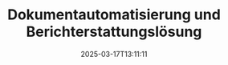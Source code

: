 ---
############################# Static ############################
layout: "family"
date:  2025-03-17T13:11:11
draft: false

product: "Assembly"
product_tag: "assembly"

lang: de

############################# Head ############################
head_title: ".NET, Java, Node.js APIs & Online-Dokumentenerstellungsanwendungen von GroupDocs"
head_description: "Erhalten Sie eine umfassende Dokumentenautomatisierungs- und Reporting-Lösung für .NET-, Java- und Node.js-Anwendungen. Generieren Sie alle gängigen Dokumente aus benutzerdefinierten Vorlagen und Daten."

############################# Header ############################
title: "Dokumentautomatisierung und Berichterstattungslösung"
description:  |
  Erstellen Sie detaillierte Berichte mit Vorlagen und Datenquellen mit unseren plattformübergreifenden Apps und APIs.

  Generieren Sie Berichte in Formaten wie Word, Excel, Präsentationen und vielen weiteren mithilfe von Vorlagen mit flexibel einstellbarem Markup.

  Füllen Sie Diagramme, Barcodes, Tabellen und andere Elemente mit Daten aus Quellen wie JSON, XML, CSV usw. aus.

############################# Supported Platforms ###############################
supported_platforms:
  enable: true
  head_title: "Wählen Sie Ihre Plattform"
  title: "Plattformunabhängigkeit"
  description: "GroupDocs.Assembly ist mit den folgenden Betriebssystemen und Frameworks kompatibel:"
  details_link_title: "Erfahren Sie mehr"

  items:
    # items loop
    - title: ".NET"
      description: GroupDocs.Assembly .NET 
      color: "blue"
      tag: "net"
      link: "/assembly/net/"
      features_link: "https://docs.groupdocs.com/assembly/net/system-requirements/"
      features:
          # features loop
          - rows: "3"
            content: |
                    .NET Framework 2.0 or higher <br> Mono Framework 1.2 or higher
      
          # features loop
          - rows: "4"
            content: |
                    Windows Desktop <br> Windows Server <br> Microsoft Azure <br> Linux
      
          # features loop
          - rows: "3"
            content: |
                    Microsoft Visual Studio <br> Xamarin.Android <br> MonoDevelop
      
          # features loop
          - rows: "1"
            content: |
                    50+ file formats
      

    # items loop
    - title: "Java"
      description: GroupDocs.Assembly Java
      color: "red"
      tag: "java"
      link: "/assembly/java/"
      features_link: "https://docs.groupdocs.com/assembly/java/system-requirements/"
      features:
          # features loop
          - rows: "3"
            content: |
                    Java 7 (1.7) or higher
      
          # features loop
          - rows: "4"
            content: |
                    Windows Desktop <br> Windows Server <br> Linux <br> Mac OS
      
          # features loop
          - rows: "3"
            content: |
                   NetBeans <br> IntelliJ IDEA <br> Eclipse 
      
          # features loop
          - rows: "1"
            content: |
                    50+ file formats

############################# Features ###############################
features:
  enable: true
  title: "GroupDocs.Assembly Hauptmerkmale"
  description: "Diese Lösung hilft Ihnen, Berichte in gängigen Dokumentformaten zu erstellen, die automatisch mit Ihren Geschäftsdaten gefüllt werden. Automatisieren Sie Ihre Dokumentgenerierungsaufgaben."

  items:
    # items loop
    - icon: "additional"
      title: "Vorlagen mit Daten füllen"
      content: "Füllen Sie Berichte mit Daten aus unterstützten Quellen."

    # items loop
    - icon: "manipulate"
      title: "Flexibles Markup"
      content: "Fügen Sie Daten auf anpassbare Weise zu Dokumenten hinzu."

    # items loop
    - icon: "structure"
      title: "Native Dokumentfunktionen"
      content: "Stellen Sie Daten mit Tabellen, Diagrammen und Barcodes dar."

    # items loop
    - icon: "merge"
      title: "Alle gängigen Formate"
      content: "Unterstützt alle gängig verwendeten Dokumentformate."

############################# Code samples ############################
code_samples:
  enable: true
  title: "Erstellen Sie gut angepasste Berichte"
  description: "GroupDocs.Assembly Codebeispiele"
  items:
    # code sample loop
    - title: "Verwendung von generierten Barcodes"
      content: |
       GroupDocs.Assembly ermöglicht Barcode-Markup in Berichtsvorlagen. Bei der Erstellung eines Berichts wird ein Barcode basierend auf dem Markup und den bereitgestellten Daten generiert. Geben Sie den Pfad zur Vorlage mit dem Text, den Datenobjekten und dem Markup an. Geben Sie auch die Datenquelle an, um den Barcode mit Inhalten zu füllen.
      samples:
        - language: "C#"
          color: "blue"
          content: |
            ```csharp {style=abap}   
            // Erstellen Sie eine Instanz der DocumentAssembler-Klasse
            DocumentAssembler assembler = new DocumentAssembler();

            //Geben Sie den Pfad zur Vorlage an
            var tmp_path = "barcode_template.docx";

            //Geben Sie den Pfad zum Ergebnissdokument an
            var res_path = "result.docx";

            //Erstellen Sie eine Instanz der Datenquelle
            var data = new DataSourceInfo(DataLayer.GetCustomerData(), "customer");

            //Rufen Sie AssembleDocument auf, um den Bericht zu erstellen
            assembler.AssembleDocument(tmp_path, res_path, data);

            ```
        - language: "Java"
          color: "red"
          content: |
            ```java {style=abap}   
            // Erstellen Sie eine Instanz der DocumentAssembler-Klasse
            DocumentAssembler assembler = new DocumentAssembler();
            
            //Geben Sie den Pfad zur Vorlage an
            String tmp_path = "barcode_template.docx";

            //Geben Sie den Pfad zum Ergebnissdokument an
            String res_path = "result.docx";

            //Erstellen Sie eine Instanz der Datenquelle
            DataSourceInfo data = new DataSourceInfo(new DataStorage(), null);

            // Rufen Sie AssembleDocument auf, um den Bericht zu erstellen
            assembler.assembleDocument(tmp_path, res_path, data);

            ```

############################# Supported Formats ###############################
formats:
  enable: true
  title: "Unterstützt über 50 Dateiformate"
  description: "GroupDocs.Assembly arbeitet mit nahezu allen gängigen Dateiformaten."

############################# Metrics ###############################
metrics:
  enable: true
  title: "Unsere Produktstatistiken"
  description: "Entdecken Sie Produktmetriken, um Einblicke in unseren Fortschritt, Einfluss und Wachstum zu gewinnen."

  items:
    # items loop
    - number: "50+"
      title: "Unterstützte Formate"
      content: "Wir unterstützen über 50 der am weitesten verbreiteten Dokumentformate."

    # items loop
    - number: "650k"
      title: "NuGet-Downloads"
      content: "GroupDocs.Assembly für .NET ist eine beliebte Bibliothek mit über 650.000 Downloads auf NuGet."

    # items loop
    - number: "18k"
      title: "Maven-Downloads"
      content: "Java-Entwickler haben GroupDocs.Assembly auf Maven über 18.000 Mal heruntergeladen."

    # items loop
    - number: "150+"
      title: "Zufriedene Kunden"
      content: "Unsere Produkte werden von einzelnen Entwicklern und führenden Unternehmen weltweit verwendet, um innovative Lösungen zu erstellen."


############################# Customers ###############################
customers:
  enable: true
  title: "Unsere zufriedenen Kunden"
  description: "Die GroupDocs-Bibliotheken werden von einigen der renommiertesten und angesehensten Marken weltweit verwendet."

  items:
    # items loop
    - title: "BenQ Corporation"
      logo: "benq"
      
    # items loop
    - title: "Nasdaq Stock Market"
      logo: "nasdaq"
      
    # items loop
    - title: "AT&T Inc."
      logo: "att"
      
    # items loop
    - title: "Customer logo AstraZeneca"
      logo: "astrazeneca"
      
    # items loop
    - title: "Central Bank of Argentina"
      logo: "argentinacentralbank"
      
    # items loop
    - title: "Roche Holding AG"
      logo: "roche"
      
    # items loop
    - title: "Capita"
      logo: "capita"
      
    # items loop
    - title: "Axa S.A."
      logo: "axa"
      
    # items loop
    - title: "Instructure Inc."
      logo: "instructure"
      
    # items loop
    - title: "Wipro"
      logo: "wipro"


############################# Actions ###############################
actions:
  enable: true
  title: "Bereit, loszulegen?"
  description: "Testen Sie die Funktionen von GroupDocs.Assembly kostenlos auf Ihrer Plattform."

  items:
    # items loop
    - title: ".NET"
      color: "blue"
      link: "/assembly/net/"

    # items loop
    - title: "Java"
      color: "red"
      link: "/assembly/java/"

############################# FAQ ###############################
faq:
  enable: true
  title: "Häufig gestellte Fragen"
  description: "Durchsuchen Sie unsere häufig gestellten Fragen."

  items:
    # items loop
    - question: "Benötigt GroupDocs.Assembly externe Bibliotheken für die Dokumentenerstellung?"
      answer: "Nein, GroupDocs.Assembly arbeitet unabhängig und benötigt keine Drittanbieter-Bibliotheken wie Adobe Acrobat oder Microsoft Office."

    # items loop
    - question: "Kann ich die Funktionen von GroupDocs.Assembly vor dem Kauf testen?"
      answer: "Ja, können Sie! GroupDocs.Assembly bietet eine kostenlose Testversion. Installieren Sie es und erkunden Sie seine Funktionen. Die Testversion fügt 'Testabzeichen' zu Ihren Dokumenten hinzu und verarbeitet nur die ersten 3 Seiten. Um die vollständige Erfahrung zu machen, erhalten Sie eine kostenlose 30-tägige Testlizenz, um alle Funktionen zu nutzen. Weitere Informationen finden Sie unter [temporäre Lizenz](https://purchase.groupdocs.com/temporary-license/)."

    # items loop
    - question: "Welche Arten von Lizenzen sind verfügbar?"
      answer: "Suchen Sie eine GroupDocs.Assembly-Lizenz? Wir bieten eine Vielzahl von Optionen, die Ihren Bedürfnissen entsprechen. Wählen Sie basierend auf der Teamgröße, dem Bereitstellungsort (einzelnes Büro oder remote) und ob Sie das SDK/API mit Kunden zur Verteilung teilen müssen. Alternativ können Sie eine monatliche Nutzungslizenz mit verbrauchsabhängigen Plänen wählen – zahlen Sie nur für das, was Sie verwenden. Finden Sie die beste Option für Sie unter [Preise](https://purchase.groupdocs.com/pricing/assembly/net/)."

############################# Cloud Links ###############################
cloud_links:
  enable: true
  title: "GroupDocs.Assembly Low-Code APIs"
  description: "Generieren Sie Dokumente über unsere cloudbasierten REST-API aus Ihrer Anwendung."
  
  items:
    # items loop
    - title: "GroupDocs.Assembly Cloud for cURL"
      content: "Verwenden Sie die cURL RESTful API, um Daten zu Word, Excel, PowerPoint und vielen anderen Vorlagen hinzuzufügen."
      icon: "groupdocs_assembly-for-curl"
      link: "https://products.groupdocs.cloud/assembly/curl"

    # items loop
    - title: "GroupDocs.Assembly Cloud for .NET"
      content: "Verbessern Sie Ihre .NET-Anwendungen, indem Sie Berichte über das Cloud SDK generieren. Stellen Sie Geschäftsdaten in Ihrem benutzerdefinierten Format dar."
      icon: "groupdocs_assembly-for-net"
      link: "https://products.groupdocs.cloud/assembly/net"

    # items loop
    - title: "GroupDocs.Assembly Cloud for Java"
      content: "GroupDocs.Assembly SDK bietet verschiedene Optionen für Java-Anwendungen zur Erstellung verschiedener Dokumenttypen."
      icon: "groupdocs_assembly-for-java"
      link: "https://products.groupdocs.cloud/assembly/java"

############################# App links ###############################
app_links:
  enable: true
  title: "GroupDocs.Assembly Web Apps"
  description: "GroupDocs.Assembly bietet eine kostenlose Webanwendung zum Generieren von Dokumenten. Sie können über 50 gängige Dateiformate direkt in Ihrem Browser kostenlos verarbeiten."

  items:
    # items loop
    - title: "GroupDocs.Assembly Total"
      content: "Generieren Sie Berichte in Excel, Word, PowerPoint und vielen anderen Dateitypen direkt aus Ihrem Webbrowser."
      icon: "groupdocs_watermark-app"
      link: "https://products.groupdocs.app/assembly/total"

    # items loop
    - title: "GroupDocs.Assembly Word"
      content: "Erstellen Sie Microsoft Word-Dokumente aus Vorlagen und Datenquellen."
      icon: "groupdocs_words-app"
      link: "https://products.groupdocs.app/assembly/docx"

    # items loop
    - title: "GroupDocs.Assembly Excel"
      content: "Laden Sie eine Vorlage und eine Datenquelle hoch, um Excel-Berichte kostenlos zu generieren."
      icon: "groupdocs_pdf-app"
      link: "https://products.groupdocs.app/assembly/xlsx"


      


---